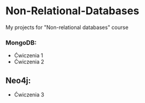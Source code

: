 # Non-Relational-Databases

My projects for "Non-relational databases" course

### MongoDB:

- Ćwiczenia 1
- Ćwiczenia 2

## Neo4j:

- Ćwiczenia 3
